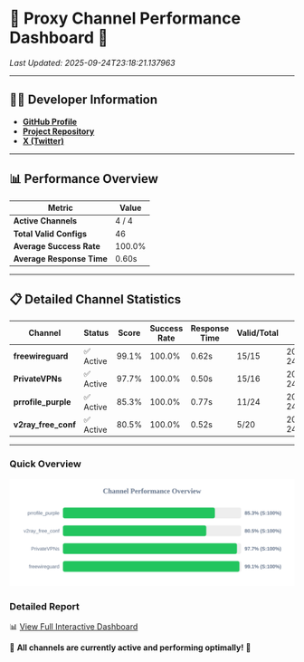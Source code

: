 # 🌟 Proxy Channel Performance Dashboard 🌟

_Last Updated: 2025-09-24T23:18:21.137963_

---

## 👩‍💻 Developer Information

- **[GitHub Profile](https://github.com/4n0nymou3)**  
- **[Project Repository](https://github.com/4n0nymou3/multi-proxy-config-fetcher)**  
- **[X (Twitter)](https://x.com/4n0nymou3)**  

---

## 📊 Performance Overview

| Metric                | Value       |
|-----------------------|-------------|
| **Active Channels**   | 4 / 4       |
| **Total Valid Configs** | 46          |
| **Average Success Rate** | 100.0%      |
| **Average Response Time** | 0.60s       |

---

## 📋 Detailed Channel Statistics

| Channel          | Status     | Score  | Success Rate | Response Time | Valid/Total | Last Success               |
|------------------|------------|--------|--------------|---------------|-------------|----------------------------|
| **freewireguard**  | ✅ Active  | 99.1%  | 100.0% | 0.62s         | 15/15       | 2025-09-24T23:18:21.136213 |
| **PrivateVPNs**  | ✅ Active  | 97.7%  | 100.0% | 0.50s         | 15/16       | 2025-09-24T23:18:20.491555 |
| **prrofile_purple**  | ✅ Active  | 85.3%  | 100.0% | 0.77s         | 11/24       | 2025-09-24T23:18:19.372834 |
| **v2ray_free_conf**  | ✅ Active  | 80.5%  | 100.0% | 0.52s         | 5/20       | 2025-09-24T23:18:19.954423 |

---

### Quick Overview
<div align="center">
  <a href="https://raw.githubusercontent.com/nullluser/NullRepo/refs/heads/main/assets/channel_stats_chart.svg">
    <img src="https://raw.githubusercontent.com/nullluser/NullRepo/refs/heads/main/assets/channel_stats_chart.svg" alt="Source Performance Statistics" width="800">
  </a>
</div>

### Detailed Report
📊 [View Full Interactive Dashboard](https://htmlpreview.github.io/?https://github.com/nullluser/NullRepo/blob/main/assets/performance_report.html)

🎉 **All channels are currently active and performing optimally!** 🎉
